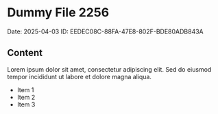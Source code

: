 # Dummy File 2256

Date: 2025-04-03
ID: EEDEC08C-88FA-47E8-802F-BDE80ADB843A

## Content

Lorem ipsum dolor sit amet, consectetur adipiscing elit.
Sed do eiusmod tempor incididunt ut labore et dolore magna aliqua.

* Item 1
* Item 2
* Item 3

